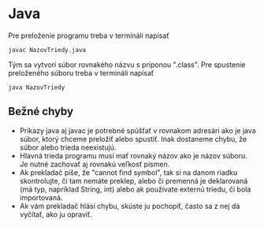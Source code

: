 # Java

Pre preloženie programu treba v termináli napísať

`javac NazovTriedy.java`

Tým sa vytvorí súbor rovnakého názvu s príponou ".class".
Pre spustenie preloženého súboru treba v termináli napísať

`java NazovTriedy`

## Bežné chyby

- Príkazy java aj javac je potrebné spúšťať v rovnakom adresári ako je java súbor, ktorý chceme preložiť alebo spustiť. Inak dostaneme chybu, že súbor alebo trieda neexistujú.
- Hlavná trieda programu musí mať rovnaký názov ako je názov súboru. Je nutné zachovať aj rovnakú veľkosť písmen.
- Ak prekladač píše, že "cannot find symbol", tak si na danom riadku skontrolujte, či tam nemáte preklep, alebo či premenná je deklarovaná (má typ, napríklad String, int) alebo ak používate externú triedu, či bola importovaná.
- Ak vám prekladač hlási chybu, skúste ju pochopiť, často sa z nej dá vyčítať, ako ju opraviť.

